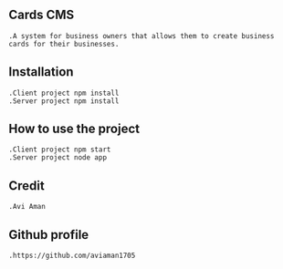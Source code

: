 ## Cards CMS


    .A system for business owners that allows them to create business cards for their businesses.

## Installation

    .Client project npm install
    .Server project npm install

## How to use the project

    .Client project npm start
    .Server project node app

## Credit
    .Avi Aman

## Github profile
    .https://github.com/aviaman1705
